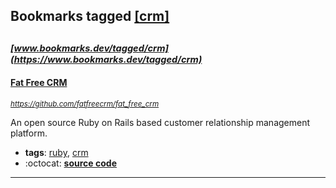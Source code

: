 ## Bookmarks tagged [[crm]](https://www.bookmarks.dev?q=[crm])

_<sup><sup>[www.bookmarks.dev/tagged/crm](https://www.bookmarks.dev/tagged/crm)</sup></sup>_
---
#### [Fat Free CRM](https://github.com/fatfreecrm/fat_free_crm)
_<sup>https://github.com/fatfreecrm/fat_free_crm</sup>_

An open source Ruby on Rails based customer relationship management platform.
* **tags**: [ruby](../tagged/ruby.md), [crm](../tagged/crm.md)
* :octocat: **[source code](https://github.com/fatfreecrm/fat_free_crm)**
---
